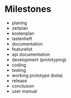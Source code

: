 Milestones
===
- planing
 - zeitplan
 - kostenplan
 - lastenheft
- documentation
 - featurelist
 - api documentation
- development (prototyping)
 - coding
 - testing
- working prototype (beta)
- release
- conclusion
 - user manual
